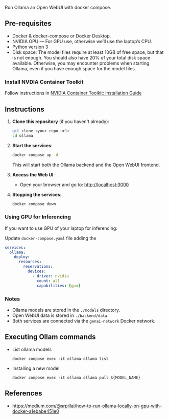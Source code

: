 
Run Ollama an Open WebUI with docker compose.


## Pre-requisites

-  Docker & docker-compose or Docker Desktop.
-  NVIDIA GPU — For GPU use, otherwise we’ll use the laptop’s CPU.
-  Python version 3
-  Disk space: The model files require at least 10GB of free space, but that is not enough. You should also have 20% of your total disk space available. Otherwise, you may encounter problems when starting Ollama, even if you have enough space for the model files.


### Install NVDIA Container Toolkit
Follow instructions in [NVIDIA Container Toolkit: Installation Guide](https://docs.nvidia.com/datacenter/cloud-native/container-toolkit/latest/install-guide.html)


## Instructions

1. **Clone this repository** (if you haven't already):

   ```bash
   git clone <your-repo-url>
   cd ollama
   ```

2. **Start the services**:

   ```bash
   docker compose up -d
   ```

   This will start both the Ollama backend and the Open WebUI frontend.

3. **Access the Web UI**:

   - Open your browser and go to: [http://localhost:3000](http://localhost:3000)

4. **Stopping the services**:

   ```bash
   docker compose down
   ```

### Using GPU for Inferencing

If you want to use GPU of your laptop for inferencing:

Update `docker-compose.yaml` file adding the 

```yaml
services:
  ollama:
    deploy:
      resources:
        reservations:
          devices:
            - driver: nvidia
              count: all
              capabilities: [gpu]
```


### Notes

- Ollama models are stored in the `./models` directory.
- Open WebUI data is stored in `./backend/data`.
- Both services are connected via the `genai-network` Docker network.

## Executing Ollam commands

-   List ollama models
    ```shell
    docker compose exec -it ollama ollama list
    ```
-   Installing a new model
    ```shell
    docker compose exec -it ollama ollama pull ${MODEL_NAME}
    ```

## References

-  https://medium.com/@srpillai/how-to-run-ollama-locally-on-gpu-with-docker-a1ebabe451e0

